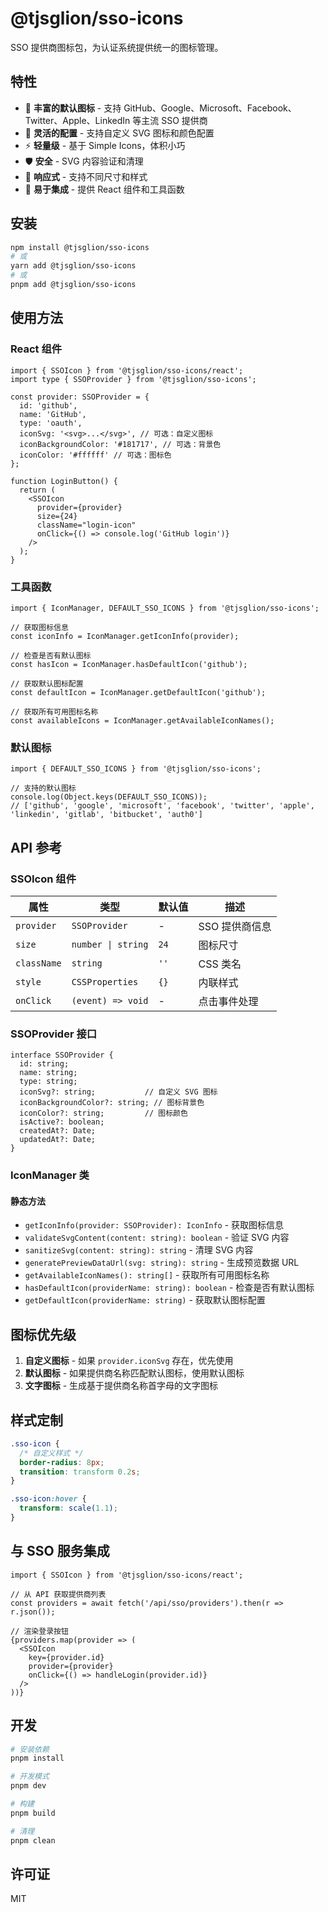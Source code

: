 # @tjsglion/sso-icons

SSO 提供商图标包，为认证系统提供统一的图标管理。

## 特性

- 🎨 **丰富的默认图标** - 支持 GitHub、Google、Microsoft、Facebook、Twitter、Apple、LinkedIn 等主流 SSO 提供商
- 🔧 **灵活的配置** - 支持自定义 SVG 图标和颜色配置
- ⚡ **轻量级** - 基于 Simple Icons，体积小巧
- 🛡️ **安全** - SVG 内容验证和清理
- 📱 **响应式** - 支持不同尺寸和样式
- 🔌 **易于集成** - 提供 React 组件和工具函数

## 安装

```bash
npm install @tjsglion/sso-icons
# 或
yarn add @tjsglion/sso-icons
# 或
pnpm add @tjsglion/sso-icons
```

## 使用方法

### React 组件

```tsx
import { SSOIcon } from '@tjsglion/sso-icons/react';
import type { SSOProvider } from '@tjsglion/sso-icons';

const provider: SSOProvider = {
  id: 'github',
  name: 'GitHub',
  type: 'oauth',
  iconSvg: '<svg>...</svg>', // 可选：自定义图标
  iconBackgroundColor: '#181717', // 可选：背景色
  iconColor: '#ffffff' // 可选：图标色
};

function LoginButton() {
  return (
    <SSOIcon 
      provider={provider}
      size={24}
      className="login-icon"
      onClick={() => console.log('GitHub login')}
    />
  );
}
```

### 工具函数

```tsx
import { IconManager, DEFAULT_SSO_ICONS } from '@tjsglion/sso-icons';

// 获取图标信息
const iconInfo = IconManager.getIconInfo(provider);

// 检查是否有默认图标
const hasIcon = IconManager.hasDefaultIcon('github');

// 获取默认图标配置
const defaultIcon = IconManager.getDefaultIcon('github');

// 获取所有可用图标名称
const availableIcons = IconManager.getAvailableIconNames();
```

### 默认图标

```tsx
import { DEFAULT_SSO_ICONS } from '@tjsglion/sso-icons';

// 支持的默认图标
console.log(Object.keys(DEFAULT_SSO_ICONS));
// ['github', 'google', 'microsoft', 'facebook', 'twitter', 'apple', 'linkedin', 'gitlab', 'bitbucket', 'auth0']
```

## API 参考

### SSOIcon 组件

| 属性 | 类型 | 默认值 | 描述 |
|------|------|--------|------|
| `provider` | `SSOProvider` | - | SSO 提供商信息 |
| `size` | `number \| string` | `24` | 图标尺寸 |
| `className` | `string` | `''` | CSS 类名 |
| `style` | `CSSProperties` | `{}` | 内联样式 |
| `onClick` | `(event) => void` | - | 点击事件处理 |

### SSOProvider 接口

```tsx
interface SSOProvider {
  id: string;
  name: string;
  type: string;
  iconSvg?: string;           // 自定义 SVG 图标
  iconBackgroundColor?: string; // 图标背景色
  iconColor?: string;         // 图标颜色
  isActive?: boolean;
  createdAt?: Date;
  updatedAt?: Date;
}
```

### IconManager 类

#### 静态方法

- `getIconInfo(provider: SSOProvider): IconInfo` - 获取图标信息
- `validateSvgContent(content: string): boolean` - 验证 SVG 内容
- `sanitizeSvg(content: string): string` - 清理 SVG 内容
- `generatePreviewDataUrl(svg: string): string` - 生成预览数据 URL
- `getAvailableIconNames(): string[]` - 获取所有可用图标名称
- `hasDefaultIcon(providerName: string): boolean` - 检查是否有默认图标
- `getDefaultIcon(providerName: string)` - 获取默认图标配置

## 图标优先级

1. **自定义图标** - 如果 `provider.iconSvg` 存在，优先使用
2. **默认图标** - 如果提供商名称匹配默认图标，使用默认图标
3. **文字图标** - 生成基于提供商名称首字母的文字图标

## 样式定制

```css
.sso-icon {
  /* 自定义样式 */
  border-radius: 8px;
  transition: transform 0.2s;
}

.sso-icon:hover {
  transform: scale(1.1);
}
```

## 与 SSO 服务集成

```tsx
import { SSOIcon } from '@tjsglion/sso-icons/react';

// 从 API 获取提供商列表
const providers = await fetch('/api/sso/providers').then(r => r.json());

// 渲染登录按钮
{providers.map(provider => (
  <SSOIcon 
    key={provider.id}
    provider={provider}
    onClick={() => handleLogin(provider.id)}
  />
))}
```

## 开发

```bash
# 安装依赖
pnpm install

# 开发模式
pnpm dev

# 构建
pnpm build

# 清理
pnpm clean
```

## 许可证

MIT 
